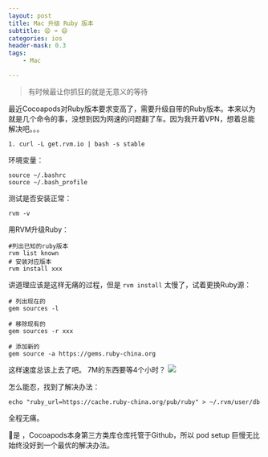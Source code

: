 ```yaml
---
layout: post
title: Mac 升级 Ruby 版本
subtitle: 😫 ➡️ 😄
categories: ios
header-mask: 0.3
tags: 
    - Mac

---
```


> 有时候最让你抓狂的就是无意义的等待  
	
最近Cocoapods对Ruby版本要求变高了，需要升级自带的Ruby版本。本来以为就是几个命令的事，没想到因为网速的问题翻了车。因为我开着VPN，想着总能解决吧。。。

	1. curl -L get.rvm.io | bash -s stable  

环境变量：

	source ~/.bashrc  
	source ~/.bash_profile  
	
测试是否安装正常：

	rvm -v 
	
用RVM升级Ruby：
	
	#列出已知的ruby版本  
	rvm list known  
	# 安装对应版本
	rvm install xxx
	
讲道理应该是这样无痛的过程，但是 `rvm install` 太慢了，试着更换Ruby源：

	# 列出现在的
	gem sources -l
	
	# 移除现有的
	gem sources -r xxx
	
	# 添加新的
	gem source -a https://gems.ruby-china.org
	
这样速度总该上去了吧。
7M的东西要等4个小时？
![](http://o6ledomfy.bkt.clouddn.com/20170808150219689164312.jpg) 

怎么能忍，找到了解决办法：

	echo "ruby_url=https://cache.ruby-china.org/pub/ruby" > ~/.rvm/user/db
	
全程无痛。

🥚是 ，Cocoapods本身第三方类库仓库托管于Github，所以 pod setup 巨慢无比始终没好到一个最优的解决办法。
